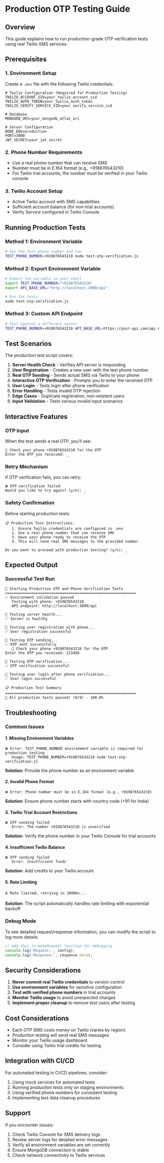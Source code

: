 # Production OTP Testing Guide

## Overview
This guide explains how to run production-grade OTP verification tests using real Twilio SMS services.

## Prerequisites

### 1. Environment Setup
Create a `.env` file with the following Twilio credentials:
```env
# Twilio Configuration (Required for Production Testing)
TWILIO_ACCOUNT_SID=your_twilio_account_sid
TWILIO_AUTH_TOKEN=your_twilio_auth_token
TWILIO_VERIFY_SERVICE_SID=your_verify_service_sid

# Database
MONGODB_URI=your_mongodb_atlas_uri

# Server Configuration
NODE_ENV=production
PORT=3000
JWT_SECRET=your_jwt_secret
```

### 2. Phone Number Requirements
- Use a real phone number that can receive SMS
- Number must be in E.164 format (e.g., +919876543210)
- For Twilio trial accounts, the number must be verified in your Twilio console

### 3. Twilio Account Setup
- Active Twilio account with SMS capabilities
- Sufficient account balance (for non-trial accounts)
- Verify Service configured in Twilio Console

## Running Production Tests

### Method 1: Environment Variable
```bash
# Set the test phone number and run
TEST_PHONE_NUMBER=+919876543210 node test-otp-verification.js
```

### Method 2: Export Environment Variable
```bash
# Export the variable in your shell
export TEST_PHONE_NUMBER="+919876543210"
export API_BASE_URL="http://localhost:3000/api"

# Run the tests
node test-otp-verification.js
```

### Method 3: Custom API Endpoint
```bash
# Test against a different server
TEST_PHONE_NUMBER=+919876543210 API_BASE_URL=https://your-api.com/api node test-otp-verification.js
```

## Test Scenarios

The production test script covers:

1. **Server Health Check** - Verifies API server is responding
2. **User Registration** - Creates a new user with the test phone number
3. **Real OTP Sending** - Sends actual SMS via Twilio to your phone
4. **Interactive OTP Verification** - Prompts you to enter the received OTP
5. **User Login** - Tests login after phone verification
6. **Error Handling** - Tests invalid OTP rejection
7. **Edge Cases** - Duplicate registration, non-existent users
8. **Input Validation** - Tests various invalid input scenarios

## Interactive Features

### OTP Input
When the test sends a real OTP, you'll see:
```
📱 Check your phone +919876543210 for the OTP
Enter the OTP you received: _
```

### Retry Mechanism
If OTP verification fails, you can retry:
```
❌ OTP verification failed
Would you like to try again? (y/n): _
```

### Safety Confirmation
Before starting production tests:
```
📋 Production Test Instructions:
   1. Ensure Twilio credentials are configured in .env
   2. Use a real phone number that can receive SMS
   3. Have your phone ready to receive the OTP
   4. This will send real SMS messages to the provided number

Do you want to proceed with production testing? (y/n): _
```

## Expected Output

### Successful Test Run
```
🧪 Starting Production OTP and Phone Verification Tests
============================================================
✅ Environment validation passed
   Testing with phone: +919876543210
   API endpoint: http://localhost:3000/api

📡 Testing server health...
✅ Server is healthy

👤 Testing user registration with phone...
✅ User registration successful

📱 Testing OTP sending...
✅ OTP sent successfully
   📱 Check your phone +919876543210 for the OTP
Enter the OTP you received: 123456

🔐 Testing OTP verification...
✅ OTP verification successful

🔑 Testing user login after phone verification...
✅ User login successful

📋 Production Test Summary
============================================================
🎉 All production tests passed! (9/9) - 100.0%
```

## Troubleshooting

### Common Issues

#### 1. Missing Environment Variables
```
❌ Error: TEST_PHONE_NUMBER environment variable is required for production testing
   Usage: TEST_PHONE_NUMBER=+919876543210 node test-otp-verification.js
```
**Solution**: Provide the phone number as an environment variable

#### 2. Invalid Phone Format
```
❌ Error: Phone number must be in E.164 format (e.g., +919876543210)
```
**Solution**: Ensure phone number starts with country code (+91 for India)

#### 3. Twilio Trial Account Restrictions
```
❌ OTP sending failed
   Error: The number +919876543210 is unverified
```
**Solution**: Verify the phone number in your Twilio Console for trial accounts

#### 4. Insufficient Twilio Balance
```
❌ OTP sending failed
   Error: Insufficient funds
```
**Solution**: Add credits to your Twilio account

#### 5. Rate Limiting
```
⏳ Rate limited, retrying in 2000ms...
```
**Solution**: The script automatically handles rate limiting with exponential backoff

### Debug Mode
To see detailed request/response information, you can modify the script to log more details:

```javascript
// Add this to makeRequest function for debugging
console.log('Request:', config);
console.log('Response:', response.data);
```

## Security Considerations

1. **Never commit real Twilio credentials** to version control
2. **Use environment variables** for sensitive configuration
3. **Test with verified phone numbers** in trial accounts
4. **Monitor Twilio usage** to avoid unexpected charges
5. **Implement proper cleanup** to remove test users after testing

## Cost Considerations

- Each OTP SMS costs money on Twilio (varies by region)
- Production testing will send real SMS messages
- Monitor your Twilio usage dashboard
- Consider using Twilio trial credits for testing

## Integration with CI/CD

For automated testing in CI/CD pipelines, consider:

1. Using mock services for automated tests
2. Running production tests only on staging environments
3. Using verified phone numbers for consistent testing
4. Implementing test data cleanup procedures

## Support

If you encounter issues:

1. Check Twilio Console for SMS delivery logs
2. Review server logs for detailed error messages
3. Verify all environment variables are set correctly
4. Ensure MongoDB connection is stable
5. Check network connectivity to Twilio services
